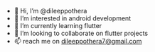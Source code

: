 - 👋 Hi, I’m @dileeppothera
- 👀 I’m interested in android development
- 🌱 I’m currently learning flutter
- 💞️ I’m looking to collaborate on flutter projects
- 📫 reach me on dileeppothera7@gmail.com

<!---
dileeppothera/dileeppothera is a ✨ special ✨ repository because its `README.md` (this file) appears on your GitHub profile.
You can click the Preview link to take a look at your changes.
--->
